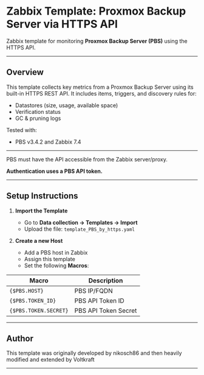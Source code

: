 # Zabbix Template: Proxmox Backup Server via HTTPS API

Zabbix template for monitoring **Proxmox Backup Server (PBS)** using the HTTPS API.

---

## Overview

This template collects key metrics from a Proxmox Backup Server using its built-in HTTPS REST API. 
It includes items, triggers, and discovery rules for:

- Datastores (size, usage, available space)
- Verification status
- GC & pruning logs

Tested with:
- PBS v3.4.2 and Zabbix 7.4

---


PBS must have the API accessible from the Zabbix server/proxy. 

**Authentication uses a PBS API token.**

---

## Setup Instructions

1. **Import the Template**
   - Go to **Data collection → Templates → Import**
   - Upload the file: `template_PBS_by_https.yaml`

2. **Create a new Host**
   - Add a PBS host in Zabbix
   - Assign this template
   - Set the following **Macros**:

| Macro                         | Description                        |
|------------------------------|------------------------------------|
| `{$PBS.HOST}`                 | PBS IP/FQDN  |
| `{$PBS.TOKEN_ID}`            | PBS API Token ID  |
| `{$PBS.TOKEN.SECRET}`        | PBS API Token Secret               |

---

## Author

This template was originally developed by nikosch86 and then heavily modified and extended by Voltkraft


---



